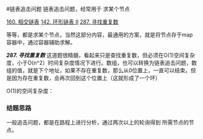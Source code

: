 #链表追击问题
链表追击问题，经常用于 求某个节点

[160. 相交链表](https://leetcode-cn.com/problems/intersection-of-two-linked-lists/)
[142. 环形链表 II](https://leetcode-cn.com/problems/linked-list-cycle-ii/)
[287. 寻找重复数](https://leetcode-cn.com/problems/find-the-duplicate-number/submissions/)

等等，都是求某个节点，当然这部分内容，最通用的方案，就是将节点存于map容器中，通过容器辅助求解。

***287. 寻找重复数*** 这道题很精髓，看起来只是查找重复数，但必须在O(1)空间复杂度，小于O(n^2）时间复杂度情况下进行。数组，也可以转换为链表追击问题，数组的值，就是下个地址，如果不存在重复数，那么从0位置上，一直可以结束。但是因为存在重复数，会再次回到这个位置上（这就形成了一个环）

O(1)的空间复杂度：
### 结题思路
一般追击问题，都是在路程上进行分析，通过两次以上的轮询得到 所需节点的节点。
